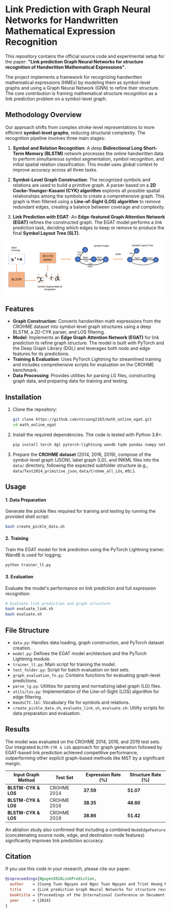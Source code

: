 # Link Prediction with Graph Neural Networks for Handwritten Mathematical Expression Recognition

This repository contains the official source code and experimental setup for the paper: **"Link prediction Graph Neural Networks for structure recognition of Handwritten Mathematical Expressions"**.

The project implements a framework for recognizing handwritten mathematical expressions (HMEs) by modeling them as symbol-level graphs and using a Graph Neural Network (GNN) to refine their structure. The core contribution is framing mathematical structure recognition as a link prediction problem on a symbol-level graph.

## Methodology Overview

Our approach shifts from complex stroke-level representations to more efficient **symbol-level graphs**, reducing structural complexity. The recognition pipeline involves three main stages:

1.  **Symbol and Relation Recognition**: A deep **Bidirectional Long Short-Term Memory (BLSTM)** network processes the online handwritten data to perform simultaneous symbol segmentation, symbol recognition, and initial spatial relation classification. This model uses global context to improve accuracy across all three tasks.

2.  **Symbol-Level Graph Construction**: The recognized symbols and relations are used to build a primitive graph. A parser based on a **2D Cocke-Younger-Kasami (CYK) algorithm** explores all possible spatial relationships among the symbols to create a comprehensive graph. This graph is then filtered using a **Line-of-Sight (LOS) algorithm** to remove redundant edges, creating a balance between coverage and complexity.

3.  **Link Prediction with EGAT**: An **Edge-featured Graph Attention Network (EGAT)** refines the constructed graph. The EGAT model performs a link prediction task, deciding which edges to keep or remove to produce the final **Symbol Layout Tree (SLT)**.

![Methodology Overview](https://raw.githubusercontent.com/ntcuong2103/math_online_egat/refs/heads/master/asset/fig1.svg)

## Features

*   **Graph Construction**: Converts handwritten math expressions from the CROHME dataset into symbol-level graph structures using a deep BLSTM, a 2D-CYK parser, and LOS filtering.
*   **Model**: Implements an **Edge Graph Attention Network (EGAT)** for link prediction to refine graph structure. The model is built with PyTorch and the Deep Graph Library (DGL) and leverages both node and edge features for its predictions.
*   **Training & Evaluation**: Uses PyTorch Lightning for streamlined training and includes comprehensive scripts for evaluation on the CROHME benchmark.
*   **Data Processing**: Provides utilities for parsing LG files, constructing graph data, and preparing data for training and testing.

## Installation

1.  Clone the repository:
    ```bash
    git clone https://github.com/ntcuong2103/math_online_egat.git
    cd math_online_egat
    ```

2.  Install the required dependencies. The code is tested with Python 3.8+.
    ```bash
    pip install torch dgl pytorch-lightning wandb tqdm pandas numpy networkx
    ```

3.  Prepare the **CROHME dataset** (2014, 2016, 2019), compose of the symbol-level graph (JSON), label graph (LG), and INKML files into the `data/` directory, following the expected subfolder structure (e.g., `data/Test2014_primitive_json`, `data/Crohme_all_LGs`, etc.).

## Usage

#### 1. Data Preparation

Generate the pickle files required for training and testing by running the provided shell script:
```bash
bash create_pickle_data.sh
```

#### 2. Training

Train the EGAT model for link prediction using the PyTorch Lightning trainer. WandB is used for logging.
```bash
python trainer_lt.py
```

#### 3. Evaluation

Evaluate the model's performance on link prediction and full expression recognition:
```bash
# Evaluate link prediction and graph structure
bash evaluate_link.sh
bash evaluate.sh
```

## File Structure

*   `data.py`: Handles data loading, graph construction, and PyTorch dataset creation.
*   `model.py`: Defines the EGAT model architecture and the PyTorch Lightning module.
*   `trainer_lt.py`: Main script for training the model.
*   `test_folder.py`: Script for batch evaluation on test sets.
*   `graph_evaluation_fn.py`: Contains functions for evaluating graph-level predictions.
*   `parse_lg.py`: Utilities for parsing and normalizing label graph (LG) files.
*   `utils/los.py`: Implementation of the Line-of-Sight (LOS) algorithm for edge filtering.
*   `HandsCTC.lbl`: Vocabulary file for symbols and relations.
*   `create_pickle_data.sh`, `evaluate_link.sh`, `evaluate.sh`: Utility scripts for data preparation and evaluation.

## Results

The model was evaluated on the CROHME 2014, 2016, and 2019 test sets. Our integrated `BLSTM-CYK & LOS` approach for graph generation followed by EGAT-based link prediction achieved competitive performance, outperforming other explicit graph-based methods like MST by a significant margin.

| Input Graph Method  | Test Set      | Expression Rate (%) | Structure Rate (%) |
| ------------------- | ------------- | ------------------- | ------------------ |
| **BLSTM-CYK & LOS** | CROHME 2014   | **37.59**           | **51.07**          |
| **BLSTM-CYK & LOS** | CROHME 2016   | **38.35**           | **48.60**          |
| **BLSTM-CYK & LOS** | CROHME 2019   | **38.86**           | **51.42**          |

An ablation study also confirmed that including a combined `NodeEdgeFeature` (concatenating source node, edge, and destination node features) significantly improves link prediction accuracy.

## Citation

If you use this code in your research, please cite our paper:

```bibtex
@inproceedings{Nguyen2024LinkPrediction,
  author    = {Cuong Tuan Nguyen and Ngoc Tuan Nguyen and Triet Hoang Minh Dao and Huy Minh Nhat Nguyen and Huy Truong Dinh},
  title     = {Link prediction Graph Neural Networks for structure recognition of Handwritten Mathematical Expressions},
  booktitle = {Proceedings of the International Conference on Document Analysis and Recognition (ICDAR)},
  year      = {2024}
}
```